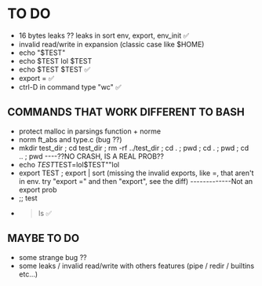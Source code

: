 # TO DO

* 16 bytes leaks ?? leaks in sort env, export, env_init ✅
* invalid read/write in expansion (classic case like $HOME)
* echo "\$TEST"
* echo    $TEST lol $TEST
* echo $TEST $TEST ✅
* export = ✅
* ctrl-D in command type "wc" ✅

## COMMANDS THAT WORK DIFFERENT TO BASH

* protect malloc in parsings function + norme
* norm ft_abs and type.c (bug ??)
* mkdir test_dir ; cd test_dir ; rm -rf ../test_dir ; cd . ; pwd ; cd . ; pwd ; cd .. ; pwd ----??NO CRASH, IS A REAL PROB??
* echo $TEST$TEST=lol$TEST""lol
* export TEST ; export | sort (missing the invalid exports, like =, that aren't in env. try "export =" and then "export", see the diff) -------------Not an export prob
* ;; test
* > ls ✅

## MAYBE TO DO

* some strange bug ??
* some leaks / invalid read/write with others features (pipe / redir / builtins etc...)
